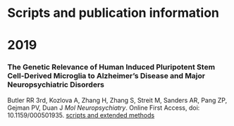 # Scripts and publication information

# 2019
### The Genetic Relevance of Human Induced Pluripotent Stem Cell-Derived Microglia to Alzheimer’s Disease and Major Neuropsychiatric Disorders
Butler RR 3rd, Kozlova A, Zhang H, Zhang S, Streit M, Sanders AR, Pang ZP, Gejman PV, Duan J
_Mol Neuropsychiatry_.	Online First Access, doi: 10.1159/000501935. [scripts and extended methods](iMicroglia.md)
